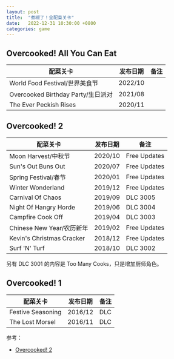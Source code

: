 ```yaml
---
layout: post
title:  "煮糊了！全配菜关卡"
date:   2022-12-31 10:30:00 +0800
categories: game
---
```


## Overcooked! All You Can Eat

|配菜关卡|发布日期|备注|
|-|-|-|
|World Food Festival/世界美食节|2022/10||
|Overcooked Birthday Party/生日派对|2021/08||
|The Ever Peckish Rises|2020/11||

## Overcooked! 2

|配菜关卡|发布日期|备注|
|-|-|-|
|Moon Harvest/中秋节|2020/10|Free Updates|
|Sun's Out Buns Out|2020/07|Free Updates|
|Spring Festival/春节|2020/01|Free Updates|
|Winter Wonderland|2019/12|Free Updates|
|Carnival Of Chaos|2019/09|DLC 3005|
|Night Of Hangry Horde|2019/06|DLC 3004|
|Campfire Cook Off|2019/04|DLC 3003|
|Chinese New Year/农历新年|2019/02|Free Updates|
|Kevin's Christmas Cracker|2018/12|Free Updates|
|Surf 'N' Turf|2018/10|DLC 3002|

  另有 DLC 3001 的内容是 Too Many Cooks，只是增加厨师角色。

## Overcooked! 1

|配菜关卡|发布日期|备注|
|-|-|-|
|Festive Seasoning|2016/12|DLC|
|The Lost Morsel|2016/11|DLC|

参考：
- [Overcooked! 2](https://overcooked.fandom.com/wiki/Overcooked!_2)

<script src="https://utteranc.es/client.js"
        repo="yingang/yingang.github.io"
        issue-term="pathname"
        label="Comment"
        theme="github-light"
        crossorigin="anonymous"
        async>
</script>